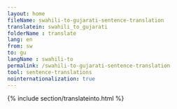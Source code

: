```yaml
---
layout: home
fileName: swahili-to-gujarati-sentence-translation
translatein: swahili_to_gujarati
folderName : translate
lang: en
from: sw
to: gu
langName : swahili-to
permalink: /swahili-to-gujarati-sentence-translation
tool: sentence-translations
nointernationalization: true
---
```

{% include section/translateinto.html %}
